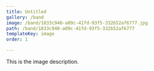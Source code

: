 ```yaml
---
title: Untitled
gallery: /band
image: /band/1833c940-a09c-41fd-93f5-332b52af6777.jpg
path: /band/1833c940-a09c-41fd-93f5-332b52af6777
templateKey: image
order: 1

---
```


This is the image description.
